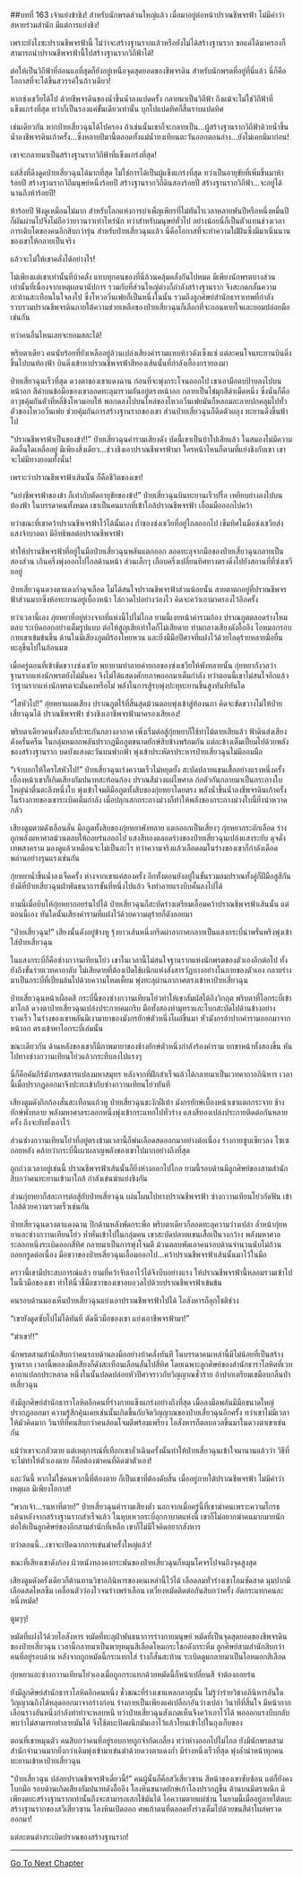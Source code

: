 ##บทที่ 163 เจ้าแย่งข้าชิง!
สำหรับนักพรตส่วนใหญ่แล้ว เมื่อมาอยู่ต่อหน้าปราณชีพจรฟ้า ไม่มีคำว่าสหายร่วมสำนัก มีแต่การแย่งชิง!

เพราะยังไงซะปราณชีพจรฟ้านี้ ไม่ว่าจะสร้างฐานรากแล้วหรือยังไม่ได้สร้างฐานราก ขอแค่ได้มาครองก็สามารถนำปราณชีพจรฟ้านี้ไปสร้างฐานรากวิถีฟ้าได้!

ต่อให้เป็นวิถีฟ้าที่อ่อนแอที่สุดก็ยังอยู่เหนือจุดสุดยอดของชีพจรดิน สำหรับนักพรตที่อยู่ที่นี่แล้ว นี่ก็คือโอกาสที่จะได้ขึ้นสวรรค์ในก้าวเดียว!

หากซ่งเชวียได้ไป ด้วยชีพจรดินของน้ำขึ้นน้ำลงแปดครั้ง กลายมาเป็นวิถีฟ้า ถึงแม้จะไม่ใช่วิถีฟ้าที่แข็งแกร่งที่สุด ทว่าก็เป็นรองแค่ขั้นเดียวเท่านั้น บุกไปแปดทิศก็สิ้นราบแปดทิศ

เช่นเดียวกัน หากป๋ายเสี่ยวฉุนได้ไปครอง ถ้าเช่นนั้นเขาก็จะกลายเป็น...ผู้สร้างฐานรากวิถีฟ้าด้วยน้ำขึ้นน้ำลงชีพจรดินเก้าครั้ง...ซึ่งหลายปีมานี้ตลอดทั้งแม่น้ำทงเทียนตะวันออกตอนล่าง...ยังไม่เคยมีมาก่อน!

เขาจะกลายมาเป็นสร้างฐานรากวิถีฟ้าที่แข็งแกร่งที่สุด!

แต่สิ่งที่ดึงดูดป๋ายเสี่ยวฉุนได้มากที่สุด ไม่ใช่การได้เป็นผู้แข็งแกร่งที่สุด ทว่าเป็นอายุขัยที่เพิ่มขึ้นมาห้าร้อยปี สร้างฐานรากวิถีมนุษย์หนึ่งร้อยปี สร้างฐานรากวิถีดินสองร้อยปี สร้างฐานรากวิถีฟ้า...จะอยู่ได้นานถึงห้าร้อยปี!

ห้าร้อยปี ฟังดูเหมือนไม่มาก สำหรับโลกแห่งการบำเพ็ญเพียรที่ไม่ทันไรเวลาหลายพันปีหรือหนึ่งหมื่นปีก็ผันผ่านไปจึงไม่ถือว่ายาวนาวเท่าไหร่นัก ทว่าสำหรับมนุษย์ทั่วไป อย่างน้อยนี่ก็เป็นตัวแทนช่วงเวลาการเติบโตของคนอีกสิบกว่ารุ่น สำหรับป๋ายเสี่ยวฉุนแล้ว นี่คือโอกาสที่จะทำความใฝ่ฝันซึ่งมีมาเนิ่นนานของเขาให้กลายเป็นจริง

แล้วจะไม่ให้เขาคลั่งได้อย่างไร!

ไม่เพียงแต่เขาเท่านั้นที่บ้าคลั่ง แทบทุกคนของที่นี่ล้วนคลุ้มคลั่งกันไปหมด มีเพียงนักพรตบางส่วนเท่านั้นที่เนื่องจากเหตุผลนานัปการ รวมกับที่ส่วนใหญ่ต่างก็กำลังสร้างฐานราก จึงสะกดกลั้นความสะท้านสะเทือนในใจลงไป ซึ่งโหวอวิ๋นเฟยก็เป็นหนึ่งในนั้น รวมถึงลูกศิษย์สำนักธาราเทพที่กำลังรวบรวมปราณชีพจรดินภายใต้ความช่วยเหลือของป๋ายเสี่ยวฉุนก็เลือกที่จะถอนหายใจและยอมปล่อยมือเช่นกัน

ทว่าคนอื่นไหนเลยจะยอมสละได้!

พริบตาเดียว คนนับร้อยที่ยังเหลืออยู่ล้วนเปล่งเสียงคำรามแหบห้าวดังเซ็งแซ่ แต่ละคนโจนทะยานบินดิ่งขึ้นไปบนท้องฟ้า บินดิ่งเข้าหาปราณชีพจรฟ้าสีทองเส้นนั้นที่กำลังเยื้องกรายลงมา

ป๋ายเสี่ยวฉุนเร็วที่สุด ดวงตาของเขาแดงฉาน ก่อนที่จะพุ่งกระโจนออกไป เขาเอามือตบป้าบลงไปบนหน้าอก สีดำบนข้อมือของเขาลอดทะลุมารวมกันอยู่ตรงหน้าอก กลายเป็นไข่มุกสีดำเม็ดหนึ่ง ซึ่งนั่นก็คืออาวุธคุ้มกันตัวที่หลี่ชิงโหวมอบให้ พอกดลงไปบนไหล่ของโหวอวิ๋นเฟยมันก็หลอมละลายปกคลุมไปทั่วตัวของโหวอวิ๋นเฟย ช่วยคุ้มกันการสร้างฐานรากของเขา ส่วนป๋ายเสี่ยวฉุนก็ดีดตัวผลุง ทะยานดิ่งขึ้นฟ้าไป

“ปราณชีพจรฟ้าเป็นของข้า!!” ป๋ายเสี่ยวฉุนคำรามเสียงดัง บัดนี้เขาเป็นบ้าไปเสียแล้ว ในสมองไม่มีความคิดอื่นใดเหลืออยู่ มีเพียงสิ่งเดียว...ช่วงชิงเอาปราณชีพจรฟ้ามา ใครหน้าไหนก็ตามที่แย่งชิงกับเขา เขาจะไม่มีทางยอมทั้งนั้น!

เพราะว่าปราณชีพจรฟ้าเส้นนั้น ก็คือชีวิตของเขา!

“แย่งชีพจรฟ้าของข้า ก็เท่ากับตัดอายุขัยของข้า!” ป๋ายเสี่ยวฉุนบินทะยานเร็วปรื๋อ เหยียบย่างลงไปบนท้องฟ้า ในบรรดาคนทั้งหมด เขาเป็นคนแรกที่เข้าใกล้ปราณชีพจรฟ้า เอื้อมมือออกไปคว้า

ทว่าขณะที่เขาคว้าปราณชีพจรฟ้าไว้ได้นั้นเอง ถ้ำของซ่งเชวียที่อยู่ไกลออกไป เข็มทิศในมือซ่งเชวียส่งแสงจ้าบาดตา มีอิทธิพลต่อปราณชีพจรฟ้า

ทำให้ปรานชีพจรฟ้าที่อยู่ในมือป๋ายเสี่ยวฉุนพลันแตกออก ลอดทะลุจากมือของป๋ายเสี่ยวฉุนกลายเป็นสองส่วน เกินครึ่งพุ่งออกไปไกลด้านหน้า ส่วนเล็กๆ เกือบครึ่งเปลี่ยนทิศทางตรงดิ่งไปยังสถานที่ที่ซ่งเชวียอยู่

ป๋ายเสี่ยวฉุนดวงตาแดงก่ำดุจเลือด ไม่ได้สนใจปราณชีพจรฟ้าส่วนน้อยนั้น สายตาตกอยู่ที่ปราณชีพจรฟ้าส่วนมากซึ่งห้อทะยานอยู่เบื้องหน้า ไล่กวดไปอย่างว่องไว คิดจะคว้าเอามาครองไว้อีกครั้ง

ทว่าเวลานี้เอง กุ่ยหยาที่อยู่ห่างจากที่แห่งนี้ไปไม่ไกล ยามนี้เงยหน้าคำรามก้อง ปราณภูตตลอดร่างโหมตลบ ระเบิดออกอย่างเต็มรูปแบบ ต่อให้สูญเสียเท่าใดก็ไม่เสียดาย ท่ามกลางเสียงดังอื้ออึง ไอหมอกรอบกายเขาเข้มข้นขึ้น ด้านในมีเสียงภูตผีร้องโหยหวน และยิ่งมีมือปีศาจที่แฝงไว้ด้วยไอดุร้ายหลายมือยื่นทะลุขึ้นไปในก้อนมฆ 

เมื่อครู่ตอนที่เข้าขัดขวางซ่งเชวีย พยายามทำลายค่ายกลของซ่งเชวียให้พังทลายนั้น กุ่ยหยากังวลว่าฐานรากแห่งนักพรตยังไม่มั่นคง จึงไม่ได้แสดงศักยภาพออกมาเต็มกำลัง ทว่าตอนนี้เขาไม่สนใจอีกแล้วว่าฐานรากแห่งนักพรตจะมั่นคงหรือไม่ พลังในการสู้รบพุ่งปะทุทะยานขึ้นสูงทันทีทันใด

“ไสหัวไป!” กุ่ยหยาแผดเสียง ปราณภูตไร้ที่สิ้นสุดม้วนตลบพุ่งเข้าสู่ท้องนภา คิดจะขัดขวางไม่ให้ป๋ายเสี่ยวฉุนได้ ปราณชีพจรฟ้า ช่วงชิงเอาชีพจรฟ้ามาครองเสียเอง!

พริบตาเดียวคนทั้งสองก็ปะทะกันกลางอากาศ เพิ่งเริ่มต่อสู้กุ่ยหยาก็ใช้ท่าไม้ตายเสียแล้ว ฟ้าดินส่งเสียงดังครั่นครืน ในกลุ่มหมอกพลันปรากฎมือภูตขนาดยักษ์สิบข้างพร้อมกัน แต่ละข้างเต็มเปี่ยมไปด้วยพลังของสร้างฐานราก บดบังแสงตะวันบนฟากฟ้า พุ่งเข้าประหัตรประหารป๋ายเสี่ยวฉุนไม่มีออมมือ 

“เจ้าบอกให้ใครไสหัวไป!” ป๋ายเสี่ยวฉุนเร่งความเร็วไม่หยุดยั้ง สะบัดปลายแขนเสื้ออย่างแรงหนึ่งครั้ง เบื้องหน้าเขาก็เกิดเสียงกัมปนาทสะท้อนก้อง ปราณสีม่วงแผ่ไพศาล ก่อตัวกันกลายมาเป็นกระถางใบใหญ่น่าตื่นตะลึงหนึ่งใบ พุ่งเข้าโจมตีมือภูตทั้งสิบของกุ่ยหยาโดยตรง พลังน้ำขึ้นน้ำลงชีพจรดินเก้าครั้งในร่างกายของเขาระเบิดเต็มกำลัง เมื่อปลุกเสกกระถางม่วงก็ทำให้พลังของกระถางม่วงใบนี้ยิ่งน่าหวาดกลัว 

เสียงตูมตามดังเลือนลั่น มือภูตทั้งสิบของกุ่ยหยาพังทลาย แตกออกเป็นเสี่ยงๆ กุ่ยหยากระอักเลือด ร่างถูกพลังมหาศาลม้วนตลบให้ถอยร่นออกไป แสงสีทองตลอดร่างของป๋ายเสี่ยวฉุนเปล่งแสงระยับ ดุจดั่งเทพสงคราม มองดูแล้วเหมือนจะไม่เป็นอะไร ทว่าความจริงแล้วเลือดลมในร่างของเขาก็กำลังเดือดพล่านอย่างรุนแรงเช่นกัน

กุ่ยหยาน้ำขึ้นน้ำลงเจ็ดครั้ง ห่างจากเขาแค่สองครั้ง อีกทั้งตอนยังอยู่ในขั้นรวมลมปราณทั้งคู่ก็ฝีมือสูสีกัน ยังดีที่ป๋ายเสี่ยวฉุนฝ่าพันธนาการขั้นที่หนึ่งไปแล้ว จึงทำลายแรงบีบคั้นลงไปได้

ยามนี้เมื่อบีบให้กุ่ยหยาถอยร่นไปได้ ป๋ายเสี่ยวฉุนก็สะบัดร่างเตรียมเอื้อมคว้าปราณชีพจรฟ้าเส้นนั้น แต่ตอนนี้เอง ทันใดนั้นเสียงคำรามที่แฝงไว้ด้วยความดุร้ายก็ดังลอยมา

“ป๋ายเสี่ยวฉุน!” เสียงนั้นดังอยู่ข้างหู รุ้งยาวเส้นหนึ่งกรีดผ่าอากาศกลายเป็นแสงกระบี่น่าพรั่นพรึงพุ่งเข้าใส่ป๋ายเสี่ยวฉุน

ในแสงกระบี่ก็คือซ่างกวานเทียนโย่ว เขาในเวลานี้ไม่สนใจฐานรากแห่งนักพรตของตัวเองอีกต่อไป ทั้งยังถึงขั้นร่ายเวทคาถาลับ ไม่เสียดายที่ต้องเปิดใช้ผนึกแห่งสังสารวัฏบางอย่างในกายของตัวเอง กลายร่างมาเป็นกระบี่ที่เปี่ยมล้นไปด้วยความโหดเหี้ยม พุ่งทะลุผ่านภากาศตรงเข้าหาป๋ายเสี่ยวฉุน

ป๋ายเสี่ยวฉุนหน้าเผือดสี กระบี่นี้ของซ่างกวานเทียนโย่วทำให้เขาสัมผัสได้ถึงวิกฤต พริบตาที่ไอกระบี่เข้ามาใกล้ ดวงตาป๋ายเสี่ยวฉุนเปล่งประกายคมกริบ มือทั้งสองทำมุทราและโบกสะบัดไปด้านข้างอย่างรวดเร็ว ในร่างของเขาพลันมีเงามายาของมังกรยักษ์ตัวหนึ่งโผล่ขึ้นมา หัวมังกรอ้าปากคำรามออกมาจากหน้าอก ตรงเข้าหาไอกระบี่เล่มนั้น

ขณะเดียวกัน ด้านหลังของเขาก็มีภาพมายาของช้างยักษ์ตัวหนึ่งกำลังร้องคำราม ยกขาหน้าทั้งสองขึ้น หันไปทางซ่างกวานเทียนโย่วแล้วกระทืบลงไปแรงๆ 

นี่ก็คือคัมภีร์มังกรคชสารแปลงมหาสมุทร หลังจากที่ฝึกสำเร็จแล้วได้กลายมาเป็นเวทคาถาอภินิหาร เวลานี้เมื่อปรากฏออกมาจึงปะทะเข้ากับซ่างกวานเทียนโย่วทันที

เสียงตูมดังกึกก้องสั่นสะเทือนแก้วหู ป๋ายเสี่ยวฉุนชะงักฝีเท้า มังกรยักษ์เบื้องหน้าเขาแตกกระจาย ช้างยักษ์พังทลาย พลังมหาศาลระลอกหนึ่งพุ่งเข้ากระแทกไปทั่วร่าง แสงสีทองเปล่งประกายติดต่อกันหลายครั้ง ถึงจะยับยั้งเอาไว้

ส่วนซ่างกวานเทียนโย่วที่อยู่ตรงข้ามเวลานี้ก็พ่นเลือดสดออกมาอย่างต่อเนื่อง ร่างกายซูบเซียวลง โซเซถอยหลัง คล้ายว่ากระบี่นี้เผาผลาญพลังของเขาไปมากอย่างถึงที่สุด

ถูกถ่วงเวลาอยู่เช่นนี้ ปราณชีพจรฟ้าเส้นนั้นก็ยิ่งห่างออกไปไกล ยามนี้รอบด้านมีลูกศิษย์ของสามสำนักสิบกว่าคนทะยานเข้ามาใกล้ กำลังเข่นฆ่าแย่งชิงกัน

ส่วนกุ่ยหยาก็สละการต่อสู้กับป๋ายเสี่ยวฉุน เผ่นโผนไปทางปราณชีพจรฟ้า ซ่างกวานเทียนโย่วกัดฟัน เข้าใกล้ด้วยความรวดเร็วเช่นกัน 

ป๋ายเสี่ยวฉุนดวงตาแดงฉาน ปีกด้านหลังพัดกระพือ พริบตาเดียวก็ลอดทะลุความว่างเปล่า ล้ำหน้ากุ่ยหยาและซ่างกวานเทียนโย่ว ห้ำหั่นเข้าไปในกลุ่มคน เขาสะบัดปลายแขนเสื้อเป็นวงกว้าง พลังมหาศาลระลอกหนึ่งระเบิดออกสี่ทิศ กลายมาเป็นการพุ่งโจมตี ม้วนตลบพัดเอาคนรอบด้านจำนวนนับไม่ถ้วนถอยกรูดต่อเนื่อง มือขวาของป๋ายเสี่ยวฉุนเอื้อมออกไป...คว้าปราณชีพจรฟ้าเส้นนั้นมาไว้ในมือ

คราวนี้เขามีประสบการณ์แล้ว ยามที่คว้าจับเอาไว้ได้จึงบีบอย่างแรง ให้ปราณชีพจรฟ้านี้หลอมรวมเข้าไปในนิ้วมือของเขา ทำให้นิ้วชี้มือขวาของเขาอบอวลไปด้วยปราณชีพจรฟ้าเข้มข้น

คนรอบด้านมองเห็นป๋ายเสี่ยวฉุนแย่งเอาปราณชีพจรฟ้าไปได้ ไอสังหารก็ลุกโชติช่วง

“เขายังดูดซับไปไม่ได้ทันที ตัดนิ้วมือของเขา แย่งเอาชีพจรฟ้ามา!”

“ฆ่าเขา!!”

นักพรตสามสำนักสิบกว่าคนรอบด้านลงมืออย่างบ้าคลั่งทันที ในบรรดาคนเหล่านี้มีไม่น้อยที่เป็นสร้างฐานราก เวลานี้พอลงมือเสียงก็ดังสะเทือนเลือนลั่นไปสี่ทิศ โดยเฉพาะลูกศิษย์ของสำนักธาราโลหิตที่เวทคาถาแปลกประหลาด หนึ่งในนั้นปลดปล่อยหัวปีศาจราวกับวิญญาณชั่วร้าย อ้าปากเตรียมเขมือบกลืนป๋ายเสี่ยวฉุน

ยังมีลูกศิษย์สำนักธาราโลหิตอีกคนที่ร่างกายแข็งแกร่งอย่างถึงที่สุด เมื่อลงมือพลันมีมือขนาดใหญ่ปรากฏออกมา ความรู้สึกคุ้นเคยเช่นนั้นเกิดขึ้นกับจิตวิญญาณของป๋ายเสี่ยวฉุนอีกครั้ง ทว่าเขาไม่มีเวลาให้มัวคิดมาก วินาทีที่คนสิบกว่าคนล้อมโจมตีพร้อมเพรียง ไอสังหารก็ตลบอวลขึ้นมาในดวงตาเขาเช่นกัน

แม้ว่าเขาจะกลัวตาย แต่เหตุการณ์ที่เทือกเขาลั่วเฉินครั้งนั้นทำให้ป๋ายเสี่ยวฉุนเข้าใจมานานแล้วว่า วิธีที่จะไม่ทำให้ตัวเองตาย ก็คือต้องฆ่าคนที่คิดฆ่าตัวเอง!

และวันนี้ หากไม่ใช่คนพวกนี้ที่ต้องตาย ก็เป็นเขาที่ต้องดับสิ้น เมื่ออยู่ภายใต้ปราณชีพจรฟ้า ไม่มีคำว่าเหตุผล มีเพียงโอกาส!

“พวกเจ้า...รนหาที่ตาย!” ป๋ายเสี่ยวฉุนคำรามเสียงต่ำ นอกจากเมื่อครู่นี้ที่เขาฆ่าคนเพราะความโกรธแค้นหลังจากสร้างฐานรากสำเร็จแล้ว ในหุบเหวกระบี่อุกกาบาตแห่งนี้ เขาก็ไม่อยากฆ่าคนมากมายนัก ต่อให้เป็นลูกศิษย์ของอีกสามสำนักที่เหลือ เขาก็ไม่มีใจคิดอยากสังหาร

ทว่าตอนนี้...เขาจะเปิดฉากการเข่นฆ่าครั้งใหญ่แล้ว!

ขณะที่เสียงเขาดังก้อง ผิวหนังทองคงกระพันของป๋ายเสี่ยวฉุนก็หมุนโคจรไปจนถึงจุดสูงสุด

เสียงตูมดังครั้งเดียวก็ต้านทานวิชาอภินิหารของคนเหล่านี้ไว้ได้ เลือดลมทั่วร่างเขาโถมซัดสาด มุมปากมีเลือดสดไหลซึม เคลื่อนตัวว่องไวจนร่างพร่าเลือน เหวี่ยงหมัดติดต่อกันสิบกว่าครั้ง อัดกระแทกคนละหนึ่งหมัด!

ตูมๆๆ!

หมัดที่แฝงไว้ด้วยไอสังหาร หมัดที่ทะลุฝ่าพันธนาการร่างกายมนุษย์ หมัดที่เป็นจุดสุดยอดของชีพจรดินของป๋ายเสี่ยวฉุน เวลานี้กลายมาเป็นพายุหมุนสีเลือดโหมกระโชกดังกระหึ่ม ลูกศิษย์สามสำนักสิบกว่าคนที่อยู่รอบด้าน หลังจากถูกหมัดนี้กระแทกใส่ ร่างก็สั่นสะท้าน ระเบิดตูมกลายมาเป็นไอหมอกสีเลือด

กุ่ยหยาและซ่างกวานเทียนโย่วเองเมื่อถูกกระแทกด้วยหมัดนี้ก็หน้าเปลี่ยนสี จำต้องถอยร่น

ยังมีลูกศิษย์สำนักธาราโลหิตอีกคนหนึ่ง ชั่วขณะที่ร่างเขาแหลกลาญนั้น ไม่รู้ว่าร่ายวิชาอภินิหารอันใด วิญญาณถึงได้หลุดออกมาจากร่างก่อน ร่างกายเป็นเพียงแค่เปลือกอันว่างเปล่า วินาทีที่สิ้นใจ มีหน้ากากเลือนรางอันหนึ่งกำลังทำท่าจะหลบหนี ทว่าป๋ายเสี่ยวฉุนสังเกตเห็นจึงคว้าเอาไว้ได้ พอออกแรงบีบกลับพบว่าไม่สามารถทำลายมันได้ จึงใช้ตบะปิดผนึกมันเอาไว้แล้วโยนเข้าไปในถุงเก็บของ

ตอนที่เขาหมุนตัว คนสิบกว่าคนที่อยู่รอบกายถูกจำกัดเกลี้ยง ทว่าห่างออกไปไม่ไกล ยังมีนักพรตสามสำนักจำนวนมากยิ่งกว่าเดิมพุ่งเข้ามาเข่นฆ่าด้วยดวงตาแดงก่ำ มีร่างหนึ่งเร็วที่สุด พุ่งล้ำนำหน้าทุกคน ทะยานเข้าหาป๋ายเสี่ยวฉุน

“ป๋ายเสี่ยวฉุน ปล่อยปราณชีพจรฟ้าเดี๋ยวนี้!” คนผู้นั้นก็คือสวีเสี่ยวซาน สีหน้าของเขาซับซ้อน แต่ก็ยังคงโบกมือ รอบด้านเกิดเสียงกัมปนาทดังอื้ออึง โลงหินขนาดยักษ์เก้าโลงปรากฏขึ้น ด้านบนมีตราผนึก มีเพียงตบะสร้างฐานรากเท่านั้นถึงจะสามารถเสกใช้มันได้ ไอความตายแผ่ซ่าน ในยามนี้เมื่ออยู่ภายใต้ตบะสร้างฐานรากของสวีเสี่ยวซาน โลงหินเปิดออก ศพเก้าตนที่ตลอดทั้งร่างเต็มไปด้วยขนสีดำโผล่พรวดออกมา!

แต่ละตนต่างระเบิดปราณของสร้างฐานราก!  

------------ 


[Go To Next Chapter]( ./164.md)